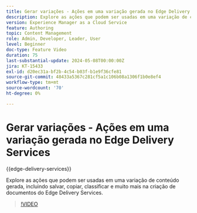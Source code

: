 ```yaml
---
title: Gerar variações - Ações em uma variação gerada no Edge Delivery Services
description: Explore as ações que podem ser usadas em uma variação de conteúdo gerada, incluindo salvar, copiar, classificar e muito mais na criação de documentos do Edge Delivery Services.
version: Experience Manager as a Cloud Service
feature: Authoring
topic: Content Management
role: Admin, Developer, Leader, User
level: Beginner
doc-type: Feature Video
duration: 75
last-substantial-update: 2024-05-08T00:00:00Z
jira: KT-15433
exl-id: d20ec31a-bf2b-4c54-b03f-b1e9f36cfe81
source-git-commit: 48433a5367c281cf5a1c106b08a1306f1b0e8ef4
workflow-type: tm+mt
source-wordcount: '70'
ht-degree: 0%

---
```


# Gerar variações - Ações em uma variação gerada no Edge Delivery Services

{{edge-delivery-services}}

Explore as ações que podem ser usadas em uma variação de conteúdo gerada, incluindo salvar, copiar, classificar e muito mais na criação de documentos do Edge Delivery Services.

>[!VIDEO](https://video.tv.adobe.com/v/3437285/?learn=on&captions=por_br)
